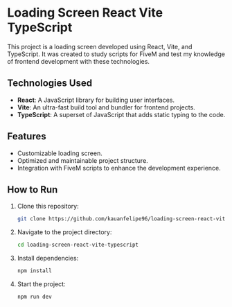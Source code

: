# Loading Screen React Vite TypeScript

This project is a loading screen developed using React, Vite, and TypeScript. It was created to study scripts for FiveM and test my knowledge of frontend development with these technologies.

## Technologies Used

- **React**: A JavaScript library for building user interfaces.
- **Vite**: An ultra-fast build tool and bundler for frontend projects.
- **TypeScript**: A superset of JavaScript that adds static typing to the code.

## Features

- Customizable loading screen.
- Optimized and maintainable project structure.
- Integration with FiveM scripts to enhance the development experience.

## How to Run

1. Clone this repository:
   ```sh
   git clone https://github.com/kauanfelipe96/loading-screen-react-vite-typescript.git

2. Navigate to the project directory:
   ```sh
   cd loading-screen-react-vite-typescript
3. Install dependencies:
   ```sh
   npm install

4. Start the project:
   ```sh
   npm run dev
